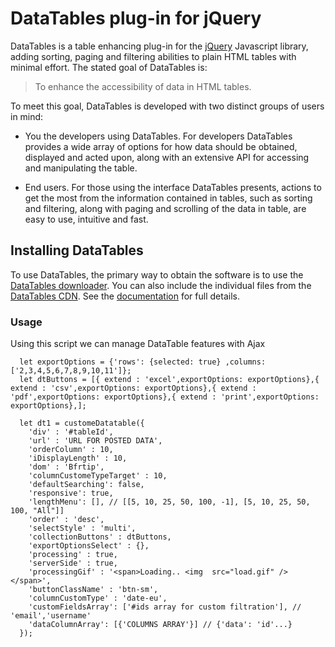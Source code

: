 # DataTables plug-in for jQuery

DataTables is a table enhancing plug-in for the [jQuery](//jquery.com) Javascript library, adding sorting, paging and filtering abilities to plain HTML tables with minimal effort. The stated goal of DataTables is:

> To enhance the accessibility of data in HTML tables.

To meet this goal, DataTables is developed with two distinct groups of users in mind:

* You the developers using DataTables. For developers DataTables provides a wide array of options for how data should be obtained, displayed and acted upon, along with an extensive API for accessing and manipulating the table.

* End users. For those using the interface DataTables presents, actions to get the most from the information contained in tables, such as sorting and filtering, along with paging and scrolling of the data in table, are easy to use, intuitive and fast.


## Installing DataTables

To use DataTables, the primary way to obtain the software is to use the [DataTables downloader](//datatables.net/download). You can also include the individual files from the [DataTables CDN](//cdn.datatables.net). See the [documentation](//datatables.net/manual/installation) for full details.

### Usage
 Using this script we can manage DataTable features with Ajax 
````JS
  let exportOptions = {'rows': {selected: true} ,columns: ['2,3,4,5,6,7,8,9,10,11']};
  let dtButtons = [{ extend : 'excel',exportOptions: exportOptions},{ extend : 'csv',exportOptions: exportOptions},{ extend : 'pdf',exportOptions: exportOptions},{ extend : 'print',exportOptions: exportOptions},];
 
  let dt1 = customeDatatable({
    'div' : '#tableId',
    'url' : 'URL FOR POSTED DATA',
    'orderColumn' : 10,
    'iDisplayLength' : 10,
    'dom' : 'Bfrtip',
    'columnCustomeTypeTarget' : 10,
    'defaultSearching': false,
    'responsive': true,
    'lengthMenu': [], // [[5, 10, 25, 50, 100, -1], [5, 10, 25, 50, 100, "All"]]
    'order' : 'desc',
    'selectStyle' : 'multi',
    'collectionButtons' : dtButtons,
    'exportOptionsSelect' : {},
    'processing' : true,
    'serverSide' : true,
    'processingGif' : '<span>Loading.. <img  src="load.gif" /></span>',
    'buttonClassName' : 'btn-sm',
    'columnCustomType' : 'date-eu',
    'customFieldsArray': ['#ids array for custom filtration'], // 'email','username'
    'dataColumnArray': [{'COLUMNS ARRAY'}] // {'data': 'id'...}
  });


````